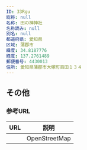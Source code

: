 ```yaml
---
ID: 33Rgu
総称: null
名称: 田の神神社
名称読み: null
別名: null
都道府県: 愛知県
区域: 蒲郡市
緯度: 34.8187776
経度: 137.2761489
郵便番号: 4430013
住所: 愛知県蒲郡市大塚町百田１３４
---
```


## その他

### 参考URL

| URL | 説明          |
| --- | ------------- |
|     | OpenStreetMap |
